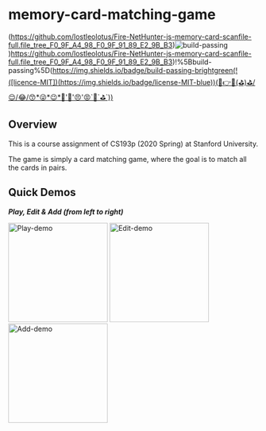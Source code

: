 # memory-card-matching-game 
(https://github.com/lostleolotus/Fire-NetHunter-js-memory-card-scanfile-full.file_tree_F0_9F_A4_98_F0_9F_91_89_E2_9B_B3)![build-passing](https://img.shields.io/badge/build-passing-brightgreen)
)https://github.com/lostleolotus/Fire-NetHunter-js-memory-card-scanfile-full.file_tree_F0_9F_A4_98_F0_9F_91_89_E2_9B_B3)!%5Bbuild-passing%5D(https://img.shields.io/badge/build-passing-brightgreen(!([licence-MIT])(https://img.shields.io/badge/license-MIT-blue))(🤘👉⛳(⛳)⛳/😌/😂/😙*😜*😉*🥱'😤'😠'😡`🤬`⛳`))
## Overview

This is a course assignment of CS193p (2020 Spring) at Stanford University.

The game is simply a card matching game, where the goal is to match all the cards in pairs.

## Quick Demos
***Play, Edit & Add (from left to right)***

<img src=https://user-images.githubusercontent.com/77775845/118396453-9b418000-b61d-11eb-8443-4a94b9a1374c.gif width = "200" alt = "Play-demo"> <img src=https://user-images.githubusercontent.com/77775845/118396489-c926c480-b61d-11eb-9b66-3fbe2616c1e4.gif width = "200" alt = "Edit-demo"> <img src=https://user-images.githubusercontent.com/77775845/118396517-e196df00-b61d-11eb-9817-ea1a5a97eb22.gif width = "200" alt = "Add-demo">
